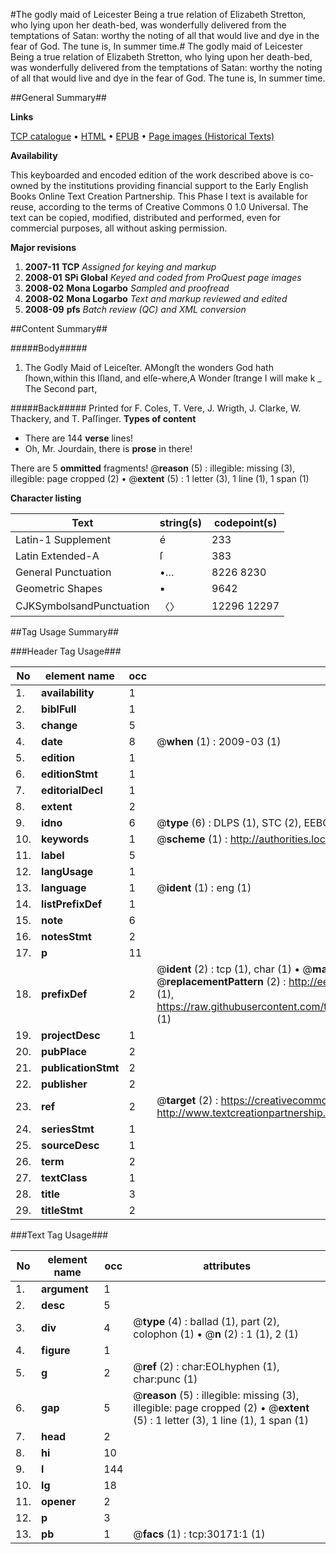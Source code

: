 #The godly maid of Leicester Being a true relation of Elizabeth Stretton, who lying upon her death-bed, was wonderfully delivered from the temptations of Satan: worthy the noting of all that would live and dye in the fear of God. The tune is, In summer time.#
The godly maid of Leicester Being a true relation of Elizabeth Stretton, who lying upon her death-bed, was wonderfully delivered from the temptations of Satan: worthy the noting of all that would live and dye in the fear of God. The tune is, In summer time.

##General Summary##

**Links**

[TCP catalogue](http://www.ota.ox.ac.uk/tcp/)  • 
[HTML](http://tei.it.ox.ac.uk/tcp/Texts-HTML/free/A42/A42914.html)  • 
[EPUB](http://tei.it.ox.ac.uk/tcp/Texts-EPUB/free/A42/A42914.epub) • 
[Page images (Historical Texts)](https://data.historicaltexts.jisc.ac.uk/view?pubId=eebo-99825783e&pageId=eebo-99825783e-30171-1)

**Availability**

This keyboarded and encoded edition of the
	       work described above is co-owned by the institutions
	       providing financial support to the Early English Books
	       Online Text Creation Partnership. This Phase I text is
	       available for reuse, according to the terms of Creative
	       Commons 0 1.0 Universal. The text can be copied,
	       modified, distributed and performed, even for
	       commercial purposes, all without asking permission.

**Major revisions**

1. __2007-11__ __TCP__ *Assigned for keying and markup*
1. __2008-01__ __SPi Global__ *Keyed and coded from ProQuest page images*
1. __2008-02__ __Mona Logarbo__ *Sampled and proofread*
1. __2008-02__ __Mona Logarbo__ *Text and markup reviewed and edited*
1. __2008-09__ __pfs__ *Batch review (QC) and XML conversion*

##Content Summary##

#####Body#####

1. The Godly Maid of Leiceſter.
AMongſt the wonders God hath ſhown,within this Iſland, and elſe-where,A Wonder ſtrange I will make k
    _ The Second part,

#####Back#####
Printed for F. Coles, T. Vere, J. Wrigth, J. Clarke, W. Thackery, and T. Paſſinger.
**Types of content**

  * There are 144 **verse** lines!
  * Oh, Mr. Jourdain, there is **prose** in there!

There are 5 **ommitted** fragments! 
 @__reason__ (5) : illegible: missing (3), illegible: page cropped (2)  •  @__extent__ (5) : 1 letter (3), 1 line (1), 1 span (1)

**Character listing**


|Text|string(s)|codepoint(s)|
|---|---|---|
|Latin-1 Supplement|é|233|
|Latin Extended-A|ſ|383|
|General Punctuation|•…|8226 8230|
|Geometric Shapes|▪|9642|
|CJKSymbolsandPunctuation|〈〉|12296 12297|

##Tag Usage Summary##

###Header Tag Usage###

|No|element name|occ|attributes|
|---|---|---|---|
|1.|__availability__|1||
|2.|__biblFull__|1||
|3.|__change__|5||
|4.|__date__|8| @__when__ (1) : 2009-03 (1)|
|5.|__edition__|1||
|6.|__editionStmt__|1||
|7.|__editorialDecl__|1||
|8.|__extent__|2||
|9.|__idno__|6| @__type__ (6) : DLPS (1), STC (2), EEBO-CITATION (1), PROQUEST (1), VID (1)|
|10.|__keywords__|1| @__scheme__ (1) : http://authorities.loc.gov/ (1)|
|11.|__label__|5||
|12.|__langUsage__|1||
|13.|__language__|1| @__ident__ (1) : eng (1)|
|14.|__listPrefixDef__|1||
|15.|__note__|6||
|16.|__notesStmt__|2||
|17.|__p__|11||
|18.|__prefixDef__|2| @__ident__ (2) : tcp (1), char (1)  •  @__matchPattern__ (2) : ([0-9\-]+):([0-9IVX]+) (1), (.+) (1)  •  @__replacementPattern__ (2) : http://eebo.chadwyck.com/downloadtiff?vid=$1&page=$2 (1), https://raw.githubusercontent.com/textcreationpartnership/Texts/master/tcpchars.xml#$1 (1)|
|19.|__projectDesc__|1||
|20.|__pubPlace__|2||
|21.|__publicationStmt__|2||
|22.|__publisher__|2||
|23.|__ref__|2| @__target__ (2) : https://creativecommons.org/publicdomain/zero/1.0/ (1), http://www.textcreationpartnership.org/docs/. (1)|
|24.|__seriesStmt__|1||
|25.|__sourceDesc__|1||
|26.|__term__|2||
|27.|__textClass__|1||
|28.|__title__|3||
|29.|__titleStmt__|2||


###Text Tag Usage###

|No|element name|occ|attributes|
|---|---|---|---|
|1.|__argument__|1||
|2.|__desc__|5||
|3.|__div__|4| @__type__ (4) : ballad (1), part (2), colophon (1)  •  @__n__ (2) : 1 (1), 2 (1)|
|4.|__figure__|1||
|5.|__g__|2| @__ref__ (2) : char:EOLhyphen (1), char:punc (1)|
|6.|__gap__|5| @__reason__ (5) : illegible: missing (3), illegible: page cropped (2)  •  @__extent__ (5) : 1 letter (3), 1 line (1), 1 span (1)|
|7.|__head__|2||
|8.|__hi__|10||
|9.|__l__|144||
|10.|__lg__|18||
|11.|__opener__|2||
|12.|__p__|3||
|13.|__pb__|1| @__facs__ (1) : tcp:30171:1 (1)|
